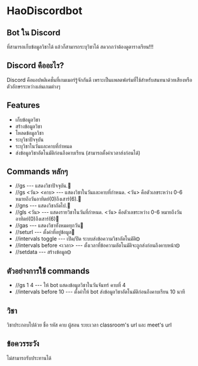 # HaoDiscordbot

## Bot ใน Discord
ที่สามารถเก็บข้อมูลวิชาได้ แล้วก็สามารถระบุวิชาได้ สดวกกว่าต้องดูตารางเรียน!!!


## Discord คืออะไร?
Discord คือแอปพลิเคชั่นที่เกมเมอร์รู้จักกันดี เพราะเป็นแพลตฟอร์มที่ใช้สำหรับสนทนาด้วยเสียงหรือตัวอักษรระหว่างเล่นเกมต่างๆ

## Features
 - เก็บข้อมูลวิชา
 - สร้างข้อมูลวิชา
 - โหลดข้อมูลวิชา
 - ระบุวิชาปัจจุบัน
 - ระบุวิชาในวันและคาบที่กำหนด
 - ส่งข้อมูลวิชาอัตโนมัติก่อนถึงคาบเรียน (สามารถตั้งค่าเวลาส่งก่อนได้)

## Commands หลักๆ
 - //gs --- แสดงวิชาปัจจุบัน.🎈
 - //gs <วัน> <คาบ> --- แสดงวิชาในวันและคาบที่กำหนด. <วัน> คือตัวเลขระหว่าง 0-6 หมายถึงวันอาทิตย์(0)ถึงเสาร์(6).🎇
 - //gns --- แสดงวิชาถัดไป.🧨
 - //gls <วัน> --- แสดงรายวิชาในวันที่กำหนด. <วัน> คือตัวเลขระหว่าง 0-6 หมายถึงวันอาทิตย์(0)ถึงเสาร์(6)🎉
 - //gas --- แสดงวิชาทั้งหมดทุกวัน📖
 - //seturl <Url> --- ตั้งค่าที่อยู่ข้อมูล🐇
 - //intervals toggle --- เปิด/ปิด ระบบส่งข้อความวิชาอัตโนมัติ⚙
 - //intervals before <เวลา> --- ตั้งเวลาที่ข้อความอัตโนมัติจะถูกส่งก่อนถึงคาบหน้า⚙
 - //setdata --- สร้างข้อมูล⚙

 ## ตัวอย่างการใช้ commands
 - //gs 1 4 --- ให้ bot แสดงข้อมูลวิชาในวันจันทร์ คาบที่ 4
 - //intervals before 10 --- ตั้งค่าให้ bot ส่งข้อมูลวิชาอัตโนมัติก่อนถึงคาบเรียน 10 นาที

 ## วิชา
 วิชาประกอบไปด้วย ชื่อ รหัส คาบ ผู้สอน ระยะเวลา classroom's url และ meet's url

 ## ข้อควรระวัง
 ไม่สามารถรับประทานได้